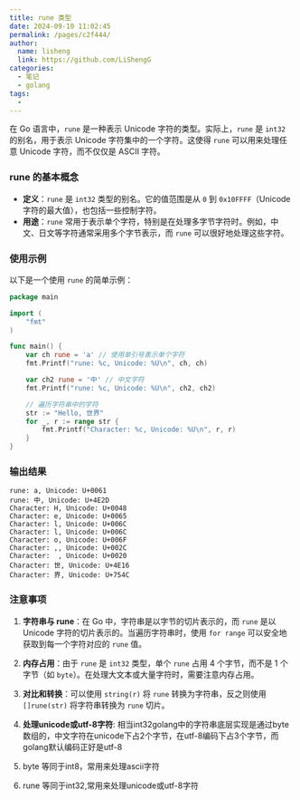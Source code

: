 ```yaml
---
title: rune 类型
date: 2024-09-10 11:02:45
permalink: /pages/c2f444/
author: 
  name: lisheng
  link: https://github.com/LiShengG
categories: 
  - 笔记
  - golang
tags: 
  - 
---
```

在 Go 语言中，`rune` 是一种表示 Unicode 字符的类型。实际上，`rune` 是 `int32` 的别名，用于表示 Unicode 字符集中的一个字符。这使得 `rune` 可以用来处理任意 Unicode 字符，而不仅仅是 ASCII 字符。

### rune 的基本概念

- **定义**：`rune` 是 `int32` 类型的别名。它的值范围是从 `0` 到 `0x10FFFF`（Unicode 字符的最大值），也包括一些控制字符。
- **用途**：`rune` 常用于表示单个字符，特别是在处理多字节字符时。例如，中文、日文等字符通常采用多个字节表示，而 `rune` 可以很好地处理这些字符。

### 使用示例

以下是一个使用 `rune` 的简单示例：

```go
package main

import (
	"fmt"
)

func main() {
	var ch rune = 'a' // 使用单引号表示单个字符
	fmt.Printf("rune: %c, Unicode: %U\n", ch, ch)

	var ch2 rune = '中' // 中文字符
	fmt.Printf("rune: %c, Unicode: %U\n", ch2, ch2)

	// 遍历字符串中的字符
	str := "Hello, 世界"
	for _, r := range str {
		fmt.Printf("Character: %c, Unicode: %U\n", r, r)
	}
}
```

### 输出结果

```
rune: a, Unicode: U+0061
rune: 中, Unicode: U+4E2D
Character: H, Unicode: U+0048
Character: e, Unicode: U+0065
Character: l, Unicode: U+006C
Character: l, Unicode: U+006C
Character: o, Unicode: U+006F
Character: ,, Unicode: U+002C
Character:  , Unicode: U+0020
Character: 世, Unicode: U+4E16
Character: 界, Unicode: U+754C
```

### 注意事项

1. **字符串与 rune**：在 Go 中，字符串是以字节的切片表示的，而 `rune` 是以 Unicode 字符的切片表示的。当遍历字符串时，使用 `for range` 可以安全地获取到每一个字符对应的 `rune` 值。

2. **内存占用**：由于 `rune` 是 `int32` 类型，单个 `rune` 占用 4 个字节，而不是 1 个字节（如 `byte`）。在处理大文本或大量字符时，需要注意内存占用。

3. **对比和转换**：可以使用 `string(r)` 将 `rune` 转换为字符串，反之则使用 `[]rune(str)` 将字符串转换为 `rune` 切片。

4. **处理unicode或utf-8字符**: 相当int32golang中的字符串底层实现是通过byte数组的，中文字符在unicode下占2个字节，在utf-8编码下占3个字节，而golang默认编码正好是utf-8
   
5. byte 等同于int8，常用来处理ascii字符
6. rune 等同于int32,常用来处理unicode或utf-8字符
